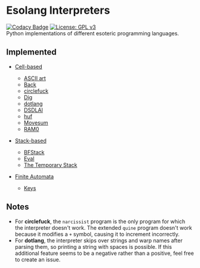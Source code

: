 # Esolang Interpreters
[![Codacy Badge](https://app.codacy.com/project/badge/Grade/7b8ca283cc2e4a8a9e88f0c9eb29f2a3)](https://www.codacy.com/manual/bangyen99/esolangs?utm_source=github.com&amp;utm_medium=referral&amp;utm_content=bangyen/esolangs&amp;utm_campaign=Badge_Grade)
[![License: GPL v3](https://img.shields.io/badge/License-GPLv3-blue.svg)](https://www.gnu.org/licenses/gpl-3.0) \
Python implementations of different esoteric programming languages.

## Implemented
-   [Cell-based](https://esolangs.org/wiki/Category:Cell-based)
    -   [ASCII art](https://esolangs.org/wiki/ASCII_art)
    -   [Back](https://esolangs.org/wiki/Back)
    -   [circlefuck](https://esolangs.org/wiki/Circlefuck)
    -   [Dig](https://esolangs.org/wiki/Dig)
    -   [dotlang](https://esolangs.org/wiki/Dotlang)
    -   [DSDLAI](https://esolangs.org/wiki/Dig_straight_down_like_an_idiot)
    -   [huf](https://github.com/Charmaster16/huf)
    -   [Movesum](https://esolangs.org/wiki/Movesum)
    -   [RAM0](https://esolangs.org/wiki/RAM0)

-   [Stack-based](https://esolangs.org/wiki/Category:Stack-based)
    -   [BFStack](https://esolangs.org/wiki/BFStack)
    -   [Eval](https://esolangs.org/wiki/Eval)
    -   [The Temporary Stack](https://esolangs.org/wiki/The_Temporary_Stack)

-   [Finite Automata](https://esolangs.org/wiki/Category:Finite_state_automata)
    -   [Keys](https://esolangs.org/wiki/Keys)

## Notes
-   For **circlefuck**, the `narcissist` program is the only program for which the interpreter doesn't work. The extended `quine` program doesn't work because it modifies a `+` symbol, causing it to increment incorrectly.
-   For **dotlang**, the interpreter skips over strings and warp names after parsing them, so printing a string with spaces is possible. If this additional feature seems to be a negative rather than a positive, feel free to create an issue.
